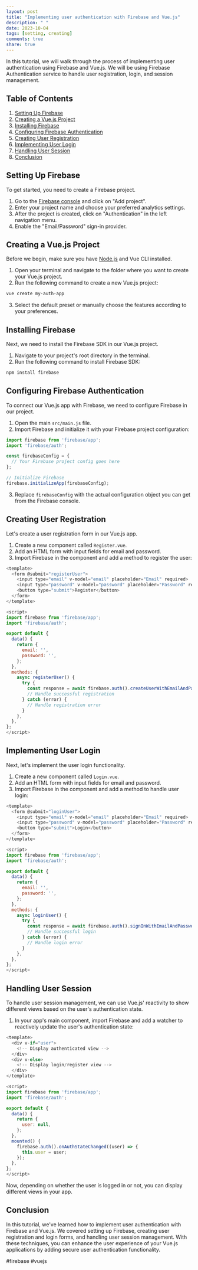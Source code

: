 ```yaml
---
layout: post
title: "Implementing user authentication with Firebase and Vue.js"
description: " "
date: 2023-10-04
tags: [setting, creating]
comments: true
share: true
---
```


In this tutorial, we will walk through the process of implementing user authentication using Firebase and Vue.js. We will be using Firebase Authentication service to handle user registration, login, and session management.

## Table of Contents

1. [Setting Up Firebase](#setting-up-firebase)
2. [Creating a Vue.js Project](#creating-a-vuejs-project)
3. [Installing Firebase](#installing-firebase)
4. [Configuring Firebase Authentication](#configuring-firebase-authentication)
5. [Creating User Registration](#creating-user-registration)
6. [Implementing User Login](#implementing-user-login)
7. [Handling User Session](#handling-user-session)
8. [Conclusion](#conclusion)

## Setting Up Firebase

To get started, you need to create a Firebase project. 

1. Go to the [Firebase console](https://console.firebase.google.com/) and click on "Add project".
2. Enter your project name and choose your preferred analytics settings.
3. After the project is created, click on "Authentication" in the left navigation menu.
4. Enable the "Email/Password" sign-in provider.

## Creating a Vue.js Project

Before we begin, make sure you have [Node.js](https://nodejs.org) and Vue CLI installed.

1. Open your terminal and navigate to the folder where you want to create your Vue.js project.
2. Run the following command to create a new Vue.js project: 

```bash
vue create my-auth-app
```

3. Select the default preset or manually choose the features according to your preferences.

## Installing Firebase

Next, we need to install the Firebase SDK in our Vue.js project. 

1. Navigate to your project's root directory in the terminal.
2. Run the following command to install Firebase SDK:

```bash
npm install firebase
```

## Configuring Firebase Authentication

To connect our Vue.js app with Firebase, we need to configure Firebase in our project.

1. Open the main `src/main.js` file.
2. Import Firebase and initialize it with your Firebase project configuration:

```javascript
import firebase from 'firebase/app';
import 'firebase/auth';

const firebaseConfig = {
  // Your Firebase project config goes here
};

// Initialize Firebase
firebase.initializeApp(firebaseConfig);
```

3. Replace `firebaseConfig` with the actual configuration object you can get from the Firebase console.

## Creating User Registration

Let's create a user registration form in our Vue.js app.

1. Create a new component called `Register.vue`.
2. Add an HTML form with input fields for email and password.
3. Import Firebase in the component and add a method to register the user:

```javascript
<template>
  <form @submit="registerUser">
    <input type="email" v-model="email" placeholder="Email" required>
    <input type="password" v-model="password" placeholder="Password" required>
    <button type="submit">Register</button>
  </form>
</template>

<script>
import firebase from 'firebase/app';
import 'firebase/auth';

export default {
  data() {
    return {
      email: '',
      password: '',
    };
  },
  methods: {
    async registerUser() {
      try {
        const response = await firebase.auth().createUserWithEmailAndPassword(this.email, this.password);
        // Handle successful registration
      } catch (error) {
        // Handle registration error
      }
    },
  },
};
</script>
```

## Implementing User Login

Next, let's implement the user login functionality.

1. Create a new component called `Login.vue`.
2. Add an HTML form with input fields for email and password.
3. Import Firebase in the component and add a method to handle user login:

```javascript
<template>
  <form @submit="loginUser">
    <input type="email" v-model="email" placeholder="Email" required>
    <input type="password" v-model="password" placeholder="Password" required>
    <button type="submit">Login</button>
  </form>
</template>

<script>
import firebase from 'firebase/app';
import 'firebase/auth';

export default {
  data() {
    return {
      email: '',
      password: '',
    };
  },
  methods: {
    async loginUser() {
      try {
        const response = await firebase.auth().signInWithEmailAndPassword(this.email, this.password);
        // Handle successful login
      } catch (error) {
        // Handle login error
      }
    },
  },
};
</script>
```

## Handling User Session

To handle user session management, we can use Vue.js' reactivity to show different views based on the user's authentication state.

1. In your app's main component, import Firebase and add a watcher to reactively update the user's authentication state:

```javascript
<template>
  <div v-if="user">
    <!-- Display authenticated view -->
  </div>
  <div v-else>
    <!-- Display login/register view -->
  </div>
</template>

<script>
import firebase from 'firebase/app';
import 'firebase/auth';

export default {
  data() {
    return {
      user: null,
    };
  },
  mounted() {
    firebase.auth().onAuthStateChanged((user) => {
      this.user = user;
    });
  },
};
</script>
```

Now, depending on whether the user is logged in or not, you can display different views in your app.

## Conclusion

In this tutorial, we've learned how to implement user authentication with Firebase and Vue.js. We covered setting up Firebase, creating user registration and login forms, and handling user session management. With these techniques, you can enhance the user experience of your Vue.js applications by adding secure user authentication functionality.

#firebase #vuejs